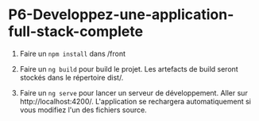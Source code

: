 # P6-Developpez-une-application-full-stack-complete

1. Faire un `npm install` dans /front

2. Faire un `ng build` pour build le projet. Les artefacts de build seront stockés dans le répertoire dist/.

3. Faire un `ng serve` pour lancer un serveur de développement. Aller sur http://localhost:4200/. L'application se rechargera automatiquement si vous modifiez l'un des fichiers source.
